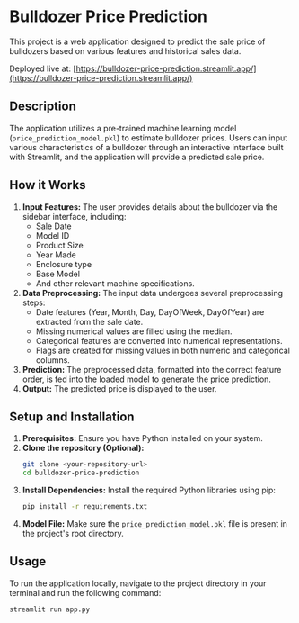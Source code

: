 # Bulldozer Price Prediction

This project is a web application designed to predict the sale price of bulldozers based on various features and historical sales data.

Deployed live at: [https://bulldozer-price-prediction.streamlit.app/](https://bulldozer-price-prediction.streamlit.app/)

## Description

The application utilizes a pre-trained machine learning model (`price_prediction_model.pkl`) to estimate bulldozer prices. Users can input various characteristics of a bulldozer through an interactive interface built with Streamlit, and the application will provide a predicted sale price.

## How it Works

1.  **Input Features:** The user provides details about the bulldozer via the sidebar interface, including:
    * Sale Date
    * Model ID
    * Product Size
    * Year Made
    * Enclosure type
    * Base Model
    * And other relevant machine specifications.
2.  **Data Preprocessing:** The input data undergoes several preprocessing steps:
    * Date features (Year, Month, Day, DayOfWeek, DayOfYear) are extracted from the sale date.
    * Missing numerical values are filled using the median.
    * Categorical features are converted into numerical representations.
    * Flags are created for missing values in both numeric and categorical columns.
3.  **Prediction:** The preprocessed data, formatted into the correct feature order, is fed into the loaded model to generate the price prediction.
4.  **Output:** The predicted price is displayed to the user.

## Setup and Installation

1.  **Prerequisites:** Ensure you have Python installed on your system.
2.  **Clone the repository (Optional):**
    ```bash
    git clone <your-repository-url>
    cd bulldozer-price-prediction
    ```
3.  **Install Dependencies:** Install the required Python libraries using pip:
    ```bash
    pip install -r requirements.txt
    ```
4.  **Model File:** Make sure the `price_prediction_model.pkl` file is present in the project's root directory.

## Usage

To run the application locally, navigate to the project directory in your terminal and run the following command:

```bash
streamlit run app.py
